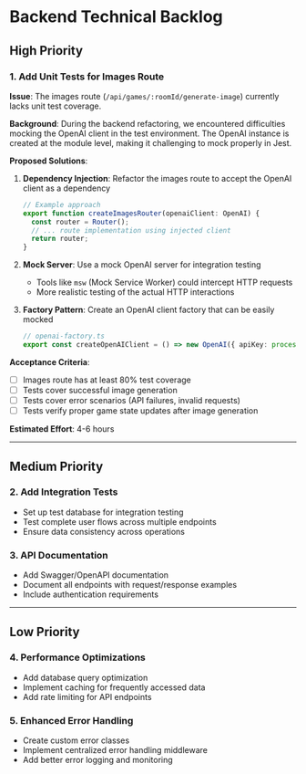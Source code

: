 # Backend Technical Backlog

## High Priority

### 1. Add Unit Tests for Images Route
**Issue**: The images route (`/api/games/:roomId/generate-image`) currently lacks unit test coverage.

**Background**: During the backend refactoring, we encountered difficulties mocking the OpenAI client in the test environment. The OpenAI instance is created at the module level, making it challenging to mock properly in Jest.

**Proposed Solutions**:
1. **Dependency Injection**: Refactor the images route to accept the OpenAI client as a dependency
   ```typescript
   // Example approach
   export function createImagesRouter(openaiClient: OpenAI) {
     const router = Router();
     // ... route implementation using injected client
     return router;
   }
   ```

2. **Mock Server**: Use a mock OpenAI server for integration testing
   - Tools like `msw` (Mock Service Worker) could intercept HTTP requests
   - More realistic testing of the actual HTTP interactions

3. **Factory Pattern**: Create an OpenAI client factory that can be easily mocked
   ```typescript
   // openai-factory.ts
   export const createOpenAIClient = () => new OpenAI({ apiKey: process.env.OPENAI_API_KEY });
   ```

**Acceptance Criteria**:
- [ ] Images route has at least 80% test coverage
- [ ] Tests cover successful image generation
- [ ] Tests cover error scenarios (API failures, invalid requests)
- [ ] Tests verify proper game state updates after image generation

**Estimated Effort**: 4-6 hours

---

## Medium Priority

### 2. Add Integration Tests
- Set up test database for integration testing
- Test complete user flows across multiple endpoints
- Ensure data consistency across operations

### 3. API Documentation
- Add Swagger/OpenAPI documentation
- Document all endpoints with request/response examples
- Include authentication requirements

---

## Low Priority

### 4. Performance Optimizations
- Add database query optimization
- Implement caching for frequently accessed data
- Add rate limiting for API endpoints

### 5. Enhanced Error Handling
- Create custom error classes
- Implement centralized error handling middleware
- Add better error logging and monitoring